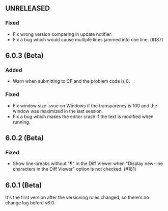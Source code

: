 ## UNRELEASED

### Fixed

- Fix wrong version comparing in update notifier.
- Fix a bug which would cause multiple lines jammed into one line. (#187)

## 6.0.3 (Beta)

### Added

- Warn when submitting to CF and the problem code is 0.

### Fixed

- Fix window size issue on Windows if the transparency is 100 and the window was maximized in the last session.
- Fix a bug which makes the editor crash if the text is modified when running.

## 6.0.2 (Beta)

### Fixed

- Show line-breaks without "¶" in the Diff Viewer when "Display new-line characters in the Diff Viewer" option is not checked. (#181)

## 6.0.1 (Beta)

It's the first version after the versioning rules changed, so there's no change log before v6.0.
